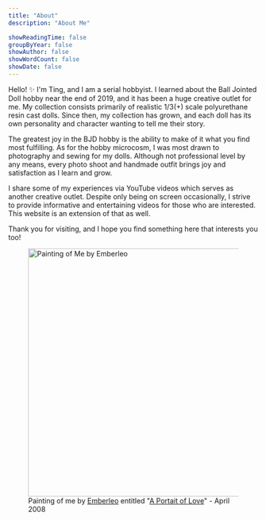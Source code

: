 ```yaml
---
title: "About"
description: "About Me"

showReadingTime: false
groupByYear: false
showAuthor: false
showWordCount: false
showDate: false
---
```


Hello! :sparkles: I'm Ting, and I am a serial hobbyist. I learned about the Ball Jointed Doll hobby near the end of 2019, and it has been a huge creative outlet for me. My collection consists primarily of realistic 1/3(+) scale polyurethane resin cast dolls. Since then, my collection has grown, and each doll has its own personality and character wanting to tell me their story.

The greatest joy in the BJD hobby is the ability to make of it what you find most fulfilling. As for the hobby microcosm, I was most drawn to photography and sewing for my dolls. Although not professional level by any means, every photo shoot and handmade outfit brings joy and satisfaction as I learn and grow.

I share some of my experiences via YouTube videos which serves as another creative outlet. Despite only being on screen occasionally, I strive to provide informative and entertaining videos for those who are interested. This website is an extension of that as well.

Thank you for visiting, and I hope you find something here that interests you too!

<figure><img src="/profile-pic.jpg" alt="Painting of Me by Emberleo" width="500"><figcaption>Painting of me by <a href="https://www.deviantart.com/emberleo/gallery">Emberleo</a> entitled "<a href="https://www.deviantart.com/emberleo/art/Portrait-of-Love-83075520">A Portait of Love</a>" - April 2008</figcaption></figure> 